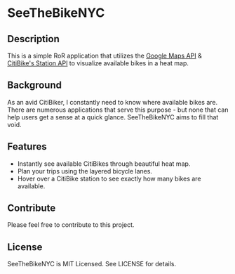 # SeeTheBikeNYC

## Description

This is a simple RoR application that utilizes the [Google Maps API](https://developers.google.com/maps/documentation/javascript/) & [CitiBike's Station API](http://www.citibikenyc.com/stations/json) to visualize available bikes in a heat map.

## Background

As an avid CitiBiker, I constantly need to know where available bikes are. There are numerous applications that serve this purpose - but none that can help users get a sense at a quick glance. SeeTheBikeNYC aims to fill that void.

## Features

+ Instantly see available CitiBikes through beautiful heat map.
+ Plan your trips using the layered bicycle lanes.
+ Hover over a CitiBike station to see exactly how many bikes are available.

## Contribute

Please feel free to contribute to this project.

## License

SeeTheBikeNYC is MIT Licensed. See LICENSE for details.